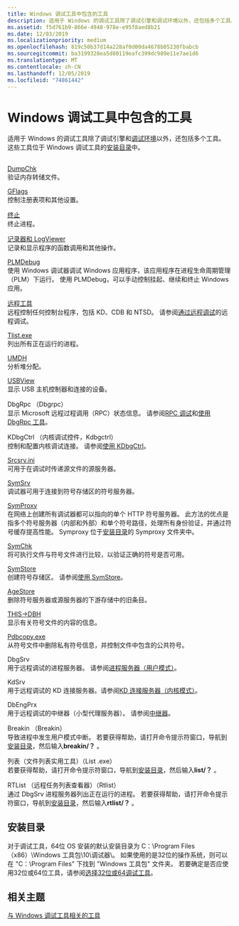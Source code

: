 ```yaml
---
title: Windows 调试工具中包含的工具
description: 适用于 Windows 的调试工具除了调试引擎和调试环境以外，还包括多个工具。 这些工具位于 Windows 调试工具的安装目录中。
ms.assetid: f5d761b9-866e-4948-978e-e95f8aed8b21
ms.date: 12/03/2019
ms.localizationpriority: medium
ms.openlocfilehash: 819c50b37d14a228af0d00da4678b05230fbabcb
ms.sourcegitcommit: ba3199328ea5d80119eafc399dc989e11e7ae1d6
ms.translationtype: MT
ms.contentlocale: zh-CN
ms.lasthandoff: 12/05/2019
ms.locfileid: "74861442"
---
```

# <a name="tools-included-in-debugging-tools-for-windows"></a>Windows 调试工具中包含的工具

适用于 Windows 的调试工具除了调试引擎和[调试环境](debuggers-in-the-debugging-tools-for-windows-package.md)以外，还包括多个工具。 这些工具位于 Windows 调试工具的[安装目录](#installation-directories)中。

## <span id="additional_tools_and_utilities"></span><span id="ADDITIONAL_TOOLS_AND_UTILITIES"></span>

<span id="DumpChk"></span><span id="dumpchk"></span><span id="DUMPCHK"></span>[DumpChk](dumpchk.md)  
验证内存转储文件。

<span id="GFlags"></span><span id="gflags"></span><span id="GFLAGS"></span>[GFlags](gflags.md)  
控制注册表项和其他设置。

<span id="Kill"></span><span id="kill"></span><span id="KILL"></span>[终止](kill-tool.md)  
终止进程。

<span id="Logger_and_LogViewer"></span><span id="logger_and_logviewer"></span><span id="LOGGER_AND_LOGVIEWER"></span>[记录器和 LogViewer](logger-and-logviewer.md)  
记录和显示程序的函数调用和其他操作。

<span id="PLMDebug"></span><span id="plmdebug"></span><span id="PLMDEBUG"></span>[PLMDebug](plmdebug.md)  
使用 Windows 调试器调试 Windows 应用程序，该应用程序在进程生命周期管理（PLM）下运行。 使用 PLMDebug，可以手动控制挂起、继续和终止 Windows 应用。

<span id="Remote_Tool"></span><span id="remote_tool"></span><span id="REMOTE_TOOL"></span>[远程工具](remote-tool.md)  
远程控制任何控制台程序，包括 KD、CDB 和 NTSD。 请参阅[通过远程调试](remote-debugging-through-remote-exe.md)的远程调试。

<span id="TList"></span><span id="tlist"></span><span id="TLIST"></span>[Tlist.exe](tlist.md)  
列出所有正在运行的进程。

<span id="UMDH"></span><span id="umdh"></span>[UMDH](umdh.md)  
分析堆分配。

<span id="USBView"></span><span id="usbview"></span><span id="USBVIEW"></span>[USBView](usbview.md)  
显示 USB 主机控制器和连接的设备。

<span id="dbgrpc___dbgrpc.exe_"></span><span id="DBGRPC___DBGRPC.EXE_"></span>DbgRpc （Dbgrpc）  
显示 Microsoft 远程过程调用（RPC）状态信息。 请参阅[RPC 调试](rpc-debugging.md)和[使用 DbgRpc 工具](using-the-dbgrpc-tool.md)。

<span id="kdbgctrl___kernel_debugging_control__kdbgctrl.exe_"></span><span id="KDBGCTRL___KERNEL_DEBUGGING_CONTROL__KDBGCTRL.EXE_"></span>KDbgCtrl （内核调试控件，Kdbgctrl）  
控制和配置内核调试连接。 请参阅[使用 KDbgCtrl](using-kdbgctrl.md)。

<span id="SrcSrv"></span><span id="srcsrv"></span><span id="SRCSRV"></span>[Srcsrv.ini](srcsrv.md)  
可用于在调试时传递源文件的源服务器。

<span id="SymSrv"></span><span id="symsrv"></span><span id="SYMSRV"></span>[SymSrv](symsrv.md)  
调试器可用于连接到符号存储区的符号服务器。

<span id="SymProxy"></span><span id="symproxy"></span><span id="SYMPROXY"></span>[SymProxy](symproxy.md)  
在网络上创建所有调试器都可以指向的单个 HTTP 符号服务器。 此方法的优点是指多个符号服务器（内部和外部）和单个符号路径，处理所有身份验证，并通过符号缓存提高性能。 Symproxy 位于[安装目录](#installation-directories)的 Symproxy 文件夹中。

<span id="SymChk"></span><span id="symchk"></span><span id="SYMCHK"></span>[SymChk](symchk.md)  
将可执行文件与符号文件进行比较，以验证正确的符号是否可用。

<span id="SymStore"></span><span id="symstore"></span><span id="SYMSTORE"></span>[SymStore](symstore.md)  
创建符号存储区。 请参阅[使用 SymStore](symstore.md)。

<span id="AgeStore"></span><span id="agestore"></span><span id="AGESTORE"></span>[AgeStore](agestore.md)  
删除符号服务器或源服务器的下游存储中的旧条目。

<span id="DBH"></span><span id="dbh"></span>[THIS->DBH](dbh.md)  
显示有关符号文件的内容的信息。

<span id="PDBCopy"></span><span id="pdbcopy"></span><span id="PDBCOPY"></span>[Pdbcopy.exe](pdbcopy.md)  
从符号文件中删除私有符号信息，并控制文件中包含的公共符号。

<span id="DbgSrv__"></span><span id="dbgsrv__"></span><span id="DBGSRV__"></span>DbgSrv   
用于远程调试的进程服务器。 请参阅[进程服务器（用户模式）](process-servers--user-mode-.md)。

<span id="KdSrv"></span><span id="kdsrv"></span><span id="KDSRV"></span>KdSrv  
用于远程调试的 KD 连接服务器。请参阅[KD 连接服务器（内核模式）](kd-connection-servers--kernel-mode-.md)。

<span id="DbEngPrx"></span><span id="dbengprx"></span><span id="DBENGPRX"></span>DbEngPrx  
用于远程调试的中继器（小型代理服务器）。 请参阅[中继器](repeaters.md)。

<span id="breakin___breakin.exe_"></span><span id="BREAKIN___BREAKIN.EXE_"></span>Breakin （Breakin）  
导致进程中发生用户模式中断。 若要获得帮助，请打开命令提示符窗口，导航到[安装目录](#installation-directories)，然后输入**breakin/？** 。

<span id="list___file_list_utility___list.exe_"></span><span id="LIST___FILE_LIST_UTILITY___LIST.EXE_"></span>列表（文件列表实用工具）（List .exe）  
若要获得帮助，请打开命令提示符窗口，导航到[安装目录](#installation-directories)，然后输入**list/？** 。

<span id="rtlist___remote_task_list_viewer___rtlist.exe_"></span><span id="RTLIST___REMOTE_TASK_LIST_VIEWER___RTLIST.EXE_"></span>RTList （远程任务列表查看器）（Rtlist）  
通过 DbgSrv 进程服务器列出正在运行的进程。 若要获得帮助，请打开命令提示符窗口，导航到[安装目录](#installation-directories)，然后输入**rtlist/？** 。

## <a name="span-idinstallation-directoriesspanspan-idinstallation-directoriesspaninstallation-directory"></a><span id="installation-directories"></span><span id="INSTALLATION-DIRECTORIES"></span>安装目录

对于调试工具，64位 OS 安装的默认安装目录为 C：\\Program Files （x86）\\Windows 工具包\\10\\调试器\\。 如果使用的是32位的操作系统，则可以在 "C：\\Program Files" 下找到 "Windows 工具包" 文件夹。 若要确定是否应使用32位或64位工具，请参阅[选择32位或64调试工具](choosing-a-32-bit-or-64-bit-debugger-package.md)。

## <a name="span-idrelated_topicsspanrelated-topics"></a><span id="related_topics"></span>相关主题

[与 Windows 调试工具相关的工具](tools-related-to-debugging-tools-for-windows.md)
